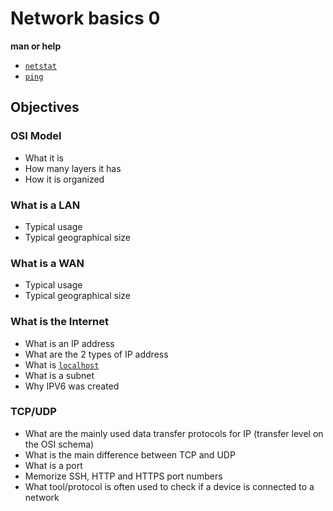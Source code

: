 # Network basics 0

**man or help**
* [``netstat``](https://linux.die.net/man/8/netstat)
* [``ping``](https://linux.die.net/man/8/ping)

## Objectives

### OSI Model
* What it is
* How many layers it has
* How it is organized
### What is a LAN
* Typical usage
* Typical geographical size
### What is a WAN
* Typical usage
* Typical geographical size
### What is the Internet
* What is an IP address
* What are the 2 types of IP address
* What is [``localhost``](https://en.wikipedia.org/wiki/Localhost)
* What is a subnet
* Why IPV6 was created
### TCP/UDP
* What are the mainly used data transfer protocols for IP (transfer level on the OSI schema)
* What is the main difference between TCP and UDP
* What is a port
* Memorize SSH, HTTP and HTTPS port numbers
* What tool/protocol is often used to check if a device is connected to a network

